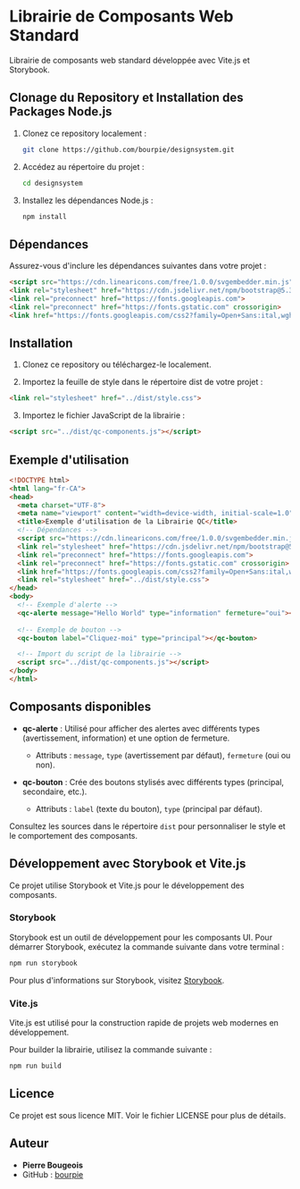 # Librairie de Composants Web Standard

Librairie de composants web standard développée avec Vite.js et Storybook.

## Clonage du Repository et Installation des Packages Node.js

1. Clonez ce repository localement :
   ```bash
   git clone https://github.com/bourpie/designsystem.git
   ```

2. Accédez au répertoire du projet :
   ```bash
   cd designsystem
   ```

3. Installez les dépendances Node.js :
   ```bash
   npm install
   ```

## Dépendances

Assurez-vous d'inclure les dépendances suivantes dans votre projet :

```html
<script src="https://cdn.linearicons.com/free/1.0.0/svgembedder.min.js"></script>
<link rel="stylesheet" href="https://cdn.jsdelivr.net/npm/bootstrap@5.3.2/dist/css/bootstrap.min.css" integrity="sha384-T3c6CoIi6uLrA9TneNEoa7RxnatzjcDSCmG1MXxSR1GAsXEV/Dwwykc2MPK8M2HN" crossorigin="anonymous">
<link rel="preconnect" href="https://fonts.googleapis.com">
<link rel="preconnect" href="https://fonts.gstatic.com" crossorigin>
<link href="https://fonts.googleapis.com/css2?family=Open+Sans:ital,wght@0,300..800;1,300..800&family=Roboto:ital,wght@0,100;0,300;0,400;0,500;0,700;0,900;1,100;1,300;1,400;1,500;1,700;1,900&display=swap" rel="stylesheet">
```

## Installation

1. Clonez ce repository ou téléchargez-le localement.

2. Importez la feuille de style dans le répertoire dist de votre projet :
```html
<link rel="stylesheet" href="../dist/style.css">
```
3. Importez le fichier JavaScript de la librairie :
```html
<script src="../dist/qc-components.js"></script>
```

## Exemple d'utilisation

```html
<!DOCTYPE html>
<html lang="fr-CA">
<head>
  <meta charset="UTF-8">
  <meta name="viewport" content="width=device-width, initial-scale=1.0">
  <title>Exemple d'utilisation de la Librairie QC</title>
  <!-- Dépendances -->
  <script src="https://cdn.linearicons.com/free/1.0.0/svgembedder.min.js"></script>
  <link rel="stylesheet" href="https://cdn.jsdelivr.net/npm/bootstrap@5.3.2/dist/css/bootstrap.min.css" integrity="sha384-T3c6CoIi6uLrA9TneNEoa7RxnatzjcDSCmG1MXxSR1GAsXEV/Dwwykc2MPK8M2HN" crossorigin="anonymous">
  <link rel="preconnect" href="https://fonts.googleapis.com">
  <link rel="preconnect" href="https://fonts.gstatic.com" crossorigin>
  <link href="https://fonts.googleapis.com/css2?family=Open+Sans:ital,wght@0,300..800;1,300..800&family=Roboto:ital,wght@0,100;0,300;0,400;0,500;0,700;0,900;1,100;1,300;1,400;1,500;1,700;1,900&display=swap" rel="stylesheet">
  <link rel="stylesheet" href="../dist/style.css">
</head>
<body>
  <!-- Exemple d'alerte -->
  <qc-alerte message="Hello World" type="information" fermeture="oui"></qc-alerte>
  
  <!-- Exemple de bouton -->
  <qc-bouton label="Cliquez-moi" type="principal"></qc-bouton>

  <!-- Import du script de la librairie -->
  <script src="../dist/qc-components.js"></script>
</body>
</html>

```

## Composants disponibles

- **qc-alerte** : Utilisé pour afficher des alertes avec différents types (avertissement, information) et une option de fermeture.
  - Attributs : `message`, `type` (avertissement par défaut), `fermeture` (oui ou non).

- **qc-bouton** : Crée des boutons stylisés avec différents types (principal, secondaire, etc.).
  - Attributs : `label` (texte du bouton), `type` (principal par défaut).

Consultez les sources dans le répertoire `dist` pour personnaliser le style et le comportement des composants.

## Développement avec Storybook et Vite.js

Ce projet utilise Storybook et Vite.js pour le développement des composants.

### Storybook

Storybook est un outil de développement pour les composants UI. Pour démarrer Storybook, exécutez la commande suivante dans votre terminal :

```bash
npm run storybook
```

Pour plus d'informations sur Storybook, visitez [Storybook](https://storybook.js.org/).

### Vite.js

Vite.js est utilisé pour la construction rapide de projets web modernes en développement. 

Pour builder la librairie, utilisez la commande suivante :

```bash
npm run build
```


## Licence

Ce projet est sous licence MIT. Voir le fichier LICENSE pour plus de détails.

## Auteur

- **Pierre Bougeois**
- GitHub : [bourpie](https://github.com/bourpie)

